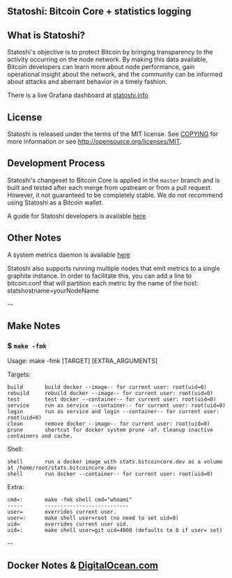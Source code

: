 ## Statoshi: Bitcoin Core + statistics logging

## What is Statoshi?

Statoshi's objective is to protect Bitcoin by bringing transparency to the activity 
occurring on the node network. By making this data available, Bitcoin developers can 
learn more about node performance, gain operational insight about the network, and 
the community can be informed about attacks and aberrant behavior in a timely fashion.

There is a live Grafana dashboard at [statoshi.info](http://statoshi.info)

## License

Statoshi is released under the terms of the MIT license. See [COPYING](COPYING) for more
information or see http://opensource.org/licenses/MIT.

## Development Process

Statoshi's changeset to Bitcoin Core is applied in the `master` branch and is
built and tested after each merge from upstream or from a pull request. However,
it not guaranteed to be completely stable. We do not recommend using Statoshi
as a Bitcoin wallet.

A guide for Statoshi developers is available [here](https://medium.com/@lopp/statoshi-developer-s-guide-241ac9ab9993#.s1rfi3fv6)

## Other Notes

A system metrics daemon is available [here](https://github.com/jlopp/bitcoin-utils/blob/master/systemMetricsDaemon.py)

Statoshi also supports running multiple nodes that emit metrics to a single graphite instance. 
In order to facilitate this, you can add a line to bitcoin.conf that will partition each 
metric by the name of the host: statshostname=yourNodeName

--
## Make Notes


### $ <code>make -fmk</code>

  Usage:	make -fmk [TARGET] [EXTRA_ARGUMENTS]

  Targets:

  	build	    build docker --image-- for current user: root(uid=0)
  	rebuild	    rebuild docker --image-- for current user: root(uid=0)
  	test	    test docker --container-- for current user: root(uid=0)
  	service	    run as service --container-- for current user: root(uid=0)
  	login	    run as service and login --container-- for current user: root(uid=0)
  	clean	    remove docker --image-- for current user: root(uid=0)
  	prune	    shortcut for docker system prune -af. Cleanup inactive containers and cache.

  Shell:

  	shell	    run a docker image with stats.bitcoincore.dev as a volume at /home/root/stats.bitcoincore.dev
  	shell	    run docker --container-- for current user: root(uid=0)




  Extra:

  	cmd=:	    make -fmk shell cmd="whoami"
  	-----	    ---------------------------
  	user=	    overrides current user.
  	user=:	    make shell user=root (no need to set uid=0)
  	uid=	    overrides current user uid.
  	uid=:	    make shell user=git uid=4000 (defaults to 0 if user= set)


--
## Docker Notes & [DigitalOcean.com](https://m.do.co/c/ae5c7d05da91)
